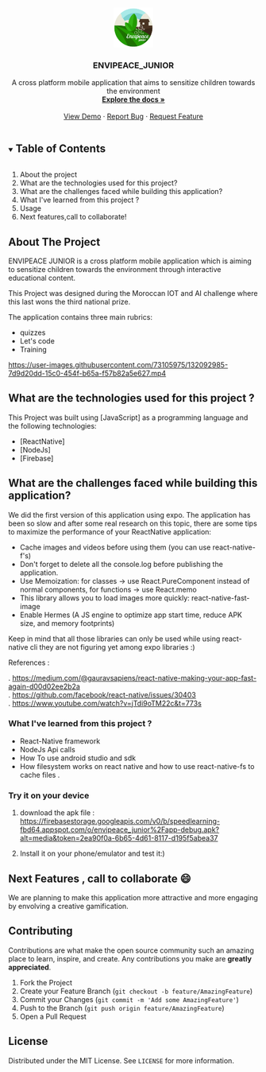 <br />
<p align="center">
  <a href="https://github.com/khadijalahy1/ENVIPEACE_JUNIOR/blob/main/m-blog-1.jpg">
    <img src="m-blog-1.jpg" alt="Logo" width="80" height="80">
  </a>

  <h3 align="center">ENVIPEACE_JUNIOR</h3>

  <p align="center">
    A cross platform mobile application that aims to sensitize children towards the environment
    <br />
    <a href="https://github.com/khadijalahy1/ENVIPEACE_JUNIOR/tree/main/envipeace"><strong>Explore the docs »</strong></a>
    <br />
    <br />
    <a href="https://user-images.githubusercontent.com/73105975/132092985-7d9d20dd-15c0-454f-b65a-f57b82a5e627.mp4">View Demo</a>
    ·
    <a href="https://github.com/khadijalahy1/ENVIPEACE_JUNIOR/issues">Report Bug</a>
    ·
    <a href="https://github.com/khadijalahy1/ENVIPEACE_JUNIOR/issues">Request Feature</a>
  </p>
</p>



<!-- TABLE OF CONTENTS -->
<details open="open">
  <summary><h2 style="display: inline-block">Table of Contents</h2></summary>
  <ol>
    <li>
     About the project
    </li>
    <li>
      What are the technologies used for this project?
    </li>
     <li>
      What are the challenges faced while building this application?
    </li>
    <li>
      What I've learned from this project ?
    </li>
   
  <li>Usage</li>
    <li>Next features,call to collaborate!</li>
   
  </ol>
</details>



<!-- ABOUT THE PROJECT -->
## About The Project



ENVIPEACE JUNIOR is a cross platform mobile application which is aiming to sensitize children towards the environment through interactive educational content.

This Project was designed during the Moroccan IOT and AI challenge where this last wons the third national prize.

The application contains three main rubrics:
* quizzes 
* Let's code
* Training

https://user-images.githubusercontent.com/73105975/132092985-7d9d20dd-15c0-454f-b65a-f57b82a5e627.mp4

## What are the technologies used for this project ?

This Project was built using [JavaScript] as a programming language and the following technologies:
* [ReactNative]
* [NodeJs]
* [Firebase]




<!-- GETTING STARTED -->
## What are the challenges faced while building this application?

We did the first version of this application using expo. The application has been so slow and after some real research on this topic, there are some tips to maximize the performance of your ReactNative application:

* Cache images and videos before using them (you can use react-native-f's)
* Don't forget to delete all the console.log before publishing the application.
* Use Memoization: for classes -> use React.PureComponent instead of normal components, for functions -> use React.memo
* This library allows you to load images more quickly: react-native-fast-image
* Enable Hermes (A JS engine to optimize app start time, reduce APK size, and memory footprints)

Keep in mind that all those libraries can only be used while using react-native cli they are not figuring yet among expo libraries :)

References :

. https://medium.com/@gauravsapiens/react-native-making-your-app-fast-again-d00d02ee2b2a </br>
. https://github.com/facebook/react-native/issues/30403 </br>
. https://www.youtube.com/watch?v=jTdi9oTM22c&t=773s </br>


### What I've learned from this project ?


* React-Native framework
* NodeJs Api calls
* How To use android studio and sdk
* How filesystem works on react native and how to use react-native-fs to cache files .


### Try it on your device

1. download the apk file : https://firebasestorage.googleapis.com/v0/b/speedlearning-fbd64.appspot.com/o/envipeace_junior%2Fapp-debug.apk?alt=media&token=2ea90f0a-6b65-4d61-8117-d195f5abea37

2. Install it on your phone/emulator and test it:)



<!-- ROADMAP -->
## Next Features , call to collaborate :smile:
We are planning to make this application more attractive and more engaging by envolving a creative gamification.

<!-- CONTRIBUTING -->
## Contributing

Contributions are what make the open source community such an amazing place to learn, inspire, and create. Any contributions you make are **greatly appreciated**.

1. Fork the Project
2. Create your Feature Branch (`git checkout -b feature/AmazingFeature`)
3. Commit your Changes (`git commit -m 'Add some AmazingFeature'`)
4. Push to the Branch (`git push origin feature/AmazingFeature`)
5. Open a Pull Request



<!-- LICENSE -->
## License

Distributed under the MIT License. See `LICENSE` for more information.



